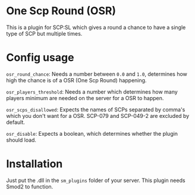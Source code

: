 # One Scp Round (OSR)
This is a plugin for SCP:SL which gives a round a chance to have a single type of SCP but multiple times.

# Config usage
`osr_round_chance`: Needs a number between `0.0` and `1.0`, determines how high the chance is of a OSR (One Scp Round) happening.

`osr_players_threshold`: Needs a number which determines how many players minimum are needed on the server for a OSR to happen.

`osr_scps_disallowed`: Expects the names of SCPs separated by comma's which you don't want for a OSR. SCP-079 and SCP-049-2 are excluded by default.

`osr_disable`: Expects a boolean, which determines whether the plugin should load.

# Installation
Just put the .dll in the `sm_plugins` folder of your server. This plugin needs Smod2 to function.
